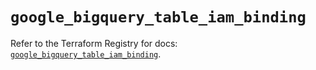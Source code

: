 # `google_bigquery_table_iam_binding`

Refer to the Terraform Registry for docs: [`google_bigquery_table_iam_binding`](https://registry.terraform.io/providers/drfaust92/google/4.16.4/docs/resources/bigquery_table_iam_binding).
